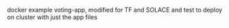 docker example voting-app, modified for TF and SOLACE and test to deploy on cluster with just the app files
